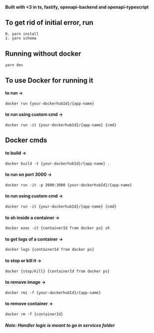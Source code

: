 #### Built with <3 in ts, fastify, openapi-backend and openapi-typescript

## To get rid of initial error, run
    0. yarn install
    1. yarn schema

## Running without docker
    yarn dev

## To use Docker for running it
#### to run -> 
    docker run {your-dockerhubId}/{app-name}
#### to run using custom cmd -> 
    docker run -it {your-dockerhubId}/{app-name} {cmd}

## Docker cmds

#### to build -> 
    docker build -t {your-dockerhubId}/{app-name} .
#### to run on port 3000 -> 
    docker run -it -p 3000:3000 {your-dockerhubId}/{app-name}
#### to run using custom cmd -> 
    docker run -it {your-dockerhubId}/{app-name} {cmd} 
#### to sh inside a container -> 
    docker exec -it {containerId from docker ps} sh
#### to get logs of a container -> 
    docker logs {containerId from docker ps}
#### to stop or kill it -> 
    docker {stop/kill} {containerId from docker ps}
#### to remove image -> 
    docker rmi -f {your-dockerhubId}/{app-name}
#### to remove container -> 
    docker rm -f {containerId}
 
##### Note: Handler logic is meant to go in services folder
